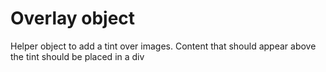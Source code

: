 # Overlay object

Helper object to add a tint over images.  Content that should appear above the tint should be placed in a div